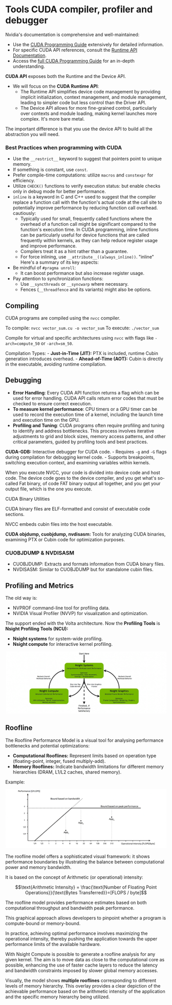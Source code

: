 # Tools CUDA compiler, profiler and debugger

Nvidia's documentation is comprehensive and well-maintained: 

- Use the [CUDA Programming Guide](https://docs.nvidia.com/cuda/cuda-c-programming-guide/index.html) extensively for detailed information.
- For specific CUDA API references, consult the [Runtime API Documentation](https://docs.nvidia.com/cuda/cuda-runtime-api/index.html).
- Access the [full CUDA Programming Guide](https://docs.nvidia.com/cuda/cuda-c-programming-guide/index.html) for an in-depth understanding.

**CUDA API** exposes both the Runtime and the Device API.
  - We will focus on the **CUDA Runtime API**:
    - The Runtime API simplifies device code management by providing implicit initialization, context management, and module management, leading to simpler code but less control than the Driver API.
    - The Device API allows for more fine-grained control, particularly over contexts and module loading, making kernel launches more complex. It's more bare metal. 

The important difference is that you use the device API to build all the abstraction you will need. 

### Best Practices when programming with CUDA

- Use the `__restrict__` keyword to suggest that pointers point to unique memory.
- If something is constant, use `const`.
- Prefer compile-time computations: utilize `macros` and `constexpr` for efficiency.
- Utilize `CHECK()` functions to verify execution status: but enable checks only in debug mode for better performance.
- `inline` is a keyword in C and C++ used to suggest that the compiler replace a function call with the function's actual code at the call site to potentially improve performance by reducing function call overhead. cautiously:
  - Typically used for small, frequently called functions where the overhead of a function call might be significant compared to the function's execution time. In CUDA programming, inline functions can be particularly useful for device functions that are called frequently within kernels, as they can help reduce register usage and improve performance. 
  - Compilers treat it as a hint rather than a guarantee.
  - For force inlining, use `__attribute__((always_inline))`. "inline" Here's a summary of its key aspects:
- Be mindful of `#pragma unroll`:
  - It can boost performance but also increase register usage.
- Pay attention to synchronization functions:
  - Use `__syncthreads` or `__syncwarp` where necessary.
  - Fences (`__threadfence` and its variants) might also be options.

## Compiling


CUDA programs are compiled using the `nvcc` compiler. 

To compile: `nvcc vector_sum.cu -o vector_sum` 
To execute: `./vector_sum`

 Compile for virtual and specific architectures using `nvcc` with flags like `-arch=compute_50` or `-arch=sm_50`.

Compilation Types:
    - **Just-in-Time (JIT):** PTX is included, runtime Cubin generation introduces overhead.
    - **Ahead-of-Time (AOT):** Cubin is directly in the executable, avoiding runtime compilation.

## Debugging


- **Error Handling**: Every CUDA API function returns a flag which can be used for error handling. CUDA API calls return error codes that must be checked to ensure correct execution. 
- **To measure kernel performance**: CPU timers or a GPU timer can be used to record the execution time of a kernel, including the launch time and execution time on the GPU.
- **Profiling and Tuning**: CUDA programs often require profiling and tuning to identify and address bottlenecks. This process involves iterative adjustments to grid and block sizes, memory access patterns, and other critical parameters, guided by profiling tools and best practices.


**CUDA-GDB:** Interactive debugger for CUDA code.
    - Requires `-g` and `-G` flags during compilation for debugging kernel code.
    - Supports breakpoints, switching execution context, and examining variables within kernels.


When you execute NVCC, your code is divided into device code and host code. The device code goes to the device compiler, and you get what's so-called Fat binary, of code FAT binary output all together, and you get your output file, which is the one you execute.

CUDA Binary Utilities

CUDA binary files are ELF-formatted and consist of executable code sections.

NVCC embeds cubin files into the host executable.


**CUDA objdump, cuobjdump, nvdisasm:** Tools for analyzing CUDA binaries, examining PTX or Cubin code for optimization purposes.

### CUOBJDUMP & NVDISASM

- CUOBJDUMP: Extracts and formats information from CUDA binary files.
- NVDISASM: Similar to CUOBJDUMP but for standalone cubin files.

## Profiling and Metrics

The old way is:
- NVPROF command-line tool for profiling data.
- NVIDIA Visual Profiler (NVVP) for visualization and optimization.

The support ended with the Volta architecture. Now the **Profiling Tools** is **Nsight Profiling Tools (NCU):** 

- **Nsight systems** for system-wide profiling.
- **Nsight compute** for interactive kernel profiling.

![](images/Pasted%20image%2020240418131204.png)


## Roofline

The Roofline Performance Model is a visual tool for analysing performance bottlenecks and potential optimizations:

- **Computational Rooflines:** Represent limits based on operation type (floating-point, integer, fused multiply-add).
- **Memory Rooflines:** Indicate bandwidth limitations for different memory hierarchies (DRAM, L1/L2 caches, shared memory).

Example:

![](images/Pasted%20image%2020240418131915.png)

The roofline model offers a sophisticated visual framework: it shows performance boundaries by illustrating the balance between computational power and memory bandwidth. 

It is based on the concept of Arithmetic (or operational) intensity:

$$\text{Arithmetic Intensity} = \frac{\text{Number of Floating Point Operations}}{\text{Bytes Transferred}}=[FLOPS / byte]$$


The roofline model provides performance estimates based on both computational throughput and bandwidth peak performance. 

This graphical approach allows developers to pinpoint whether a program is compute-bound or memory-bound.

In practice, achieving optimal performance involves maximizing the operational intensity, thereby pushing the application towards the upper performance limits of the available hardware. 


With Nsight Compute is possible to generate a roofline analysis for any given kernel. The aim is to move data as close to the computational core as possible, enhancing the use of faster cache layers to reduce the latency and bandwidth constraints imposed by slower global memory accesses.

Visually, the model shows **multiple rooflines** corresponding to different levels of memory hierarchy. This overlay provides a clear depiction of the achievable performance based on the arithmetic intensity of the application and the specific memory hierarchy being utilized. 
